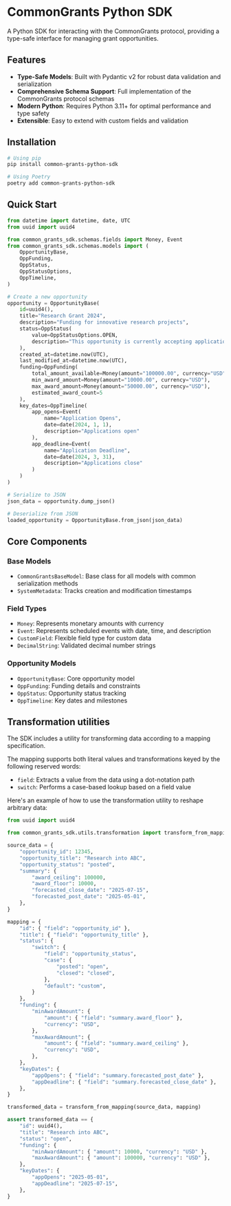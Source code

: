 # CommonGrants Python SDK

A Python SDK for interacting with the CommonGrants protocol, providing a type-safe interface for managing grant opportunities.

## Features

- **Type-Safe Models**: Built with Pydantic v2 for robust data validation and serialization
- **Comprehensive Schema Support**: Full implementation of the CommonGrants protocol schemas
- **Modern Python**: Requires Python 3.11+ for optimal performance and type safety
- **Extensible**: Easy to extend with custom fields and validation

## Installation

```bash
# Using pip
pip install common-grants-python-sdk

# Using Poetry
poetry add common-grants-python-sdk
```

## Quick Start

```python
from datetime import datetime, date, UTC
from uuid import uuid4

from common_grants_sdk.schemas.fields import Money, Event
from common_grants_sdk.schemas.models import (
    OpportunityBase,
    OppFunding,
    OppStatus,
    OppStatusOptions,
    OppTimeline,
)

# Create a new opportunity
opportunity = OpportunityBase(
    id=uuid4(),
    title="Research Grant 2024",
    description="Funding for innovative research projects",
    status=OppStatus(
        value=OppStatusOptions.OPEN,
        description="This opportunity is currently accepting applications"
    ),
    created_at=datetime.now(UTC),
    last_modified_at=datetime.now(UTC),
    funding=OppFunding(
        total_amount_available=Money(amount="100000.00", currency="USD"),
        min_award_amount=Money(amount="10000.00", currency="USD"),
        max_award_amount=Money(amount="50000.00", currency="USD"),
        estimated_award_count=5
    ),
    key_dates=OppTimeline(
        app_opens=Event(
            name="Application Opens",
            date=date(2024, 1, 1),
            description="Applications open"
        ),
        app_deadline=Event(
            name="Application Deadline",
            date=date(2024, 3, 31),
            description="Applications close"
        )
    )
)

# Serialize to JSON
json_data = opportunity.dump_json()

# Deserialize from JSON
loaded_opportunity = OpportunityBase.from_json(json_data)
```

## Core Components

### Base Models

- `CommonGrantsBaseModel`: Base class for all models with common serialization methods
- `SystemMetadata`: Tracks creation and modification timestamps

### Field Types

- `Money`: Represents monetary amounts with currency
- `Event`: Represents scheduled events with date, time, and description
- `CustomField`: Flexible field type for custom data
- `DecimalString`: Validated decimal number strings

### Opportunity Models

- `OpportunityBase`: Core opportunity model
- `OppFunding`: Funding details and constraints
- `OppStatus`: Opportunity status tracking
- `OppTimeline`: Key dates and milestones

## Transformation utilities

The SDK includes a utility for transforming data according to a mapping specification.

The mapping supports both literal values and transformations keyed by the following reserved words:

- `field`: Extracts a value from the data using a dot-notation path
- `switch`: Performs a case-based lookup based on a field value

Here's an example of how to use the transformation utility to reshape arbitrary data:

```python
from uuid import uuid4

from common_grants_sdk.utils.transformation import transform_from_mapping

source_data = {
    "opportunity_id": 12345,
    "opportunity_title": "Research into ABC",
    "opportunity_status": "posted",
    "summary": {
        "award_ceiling": 100000,
        "award_floor": 10000,
        "forecasted_close_date": "2025-07-15",
        "forecasted_post_date": "2025-05-01",
    },
}

mapping = {
    "id": { "field": "opportunity_id" },
    "title": { "field": "opportunity_title" },
    "status": { 
        "switch": {
            "field": "opportunity_status",
            "case": {
                "posted": "open",
                "closed": "closed",
            },
            "default": "custom",
        }
    },
    "funding": {
        "minAwardAmount": {
            "amount": { "field": "summary.award_floor" },
            "currency": "USD",
        },
        "maxAwardAmount": {
            "amount": { "field": "summary.award_ceiling" },
            "currency": "USD",
        },
    },
    "keyDates": {
        "appOpens": { "field": "summary.forecasted_post_date" },
        "appDeadline": { "field": "summary.forecasted_close_date" },
    },
}

transformed_data = transform_from_mapping(source_data, mapping)

assert transformed_data == {
    "id": uuid4(),
    "title": "Research into ABC",
    "status": "open",
    "funding": {
        "minAwardAmount": { "amount": 10000, "currency": "USD" },
        "maxAwardAmount": { "amount": 100000, "currency": "USD" },
    },
    "keyDates": {
        "appOpens": "2025-05-01",
        "appDeadline": "2025-07-15",
    },
}
```
